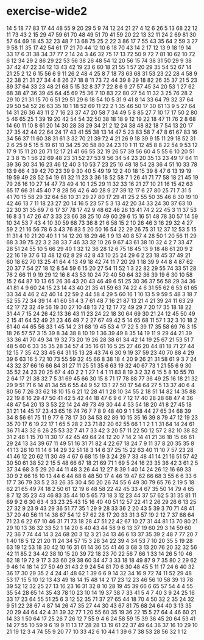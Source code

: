 # exercise-wide2
14
5
18
77
83
17
44
48
55
9
20
29
5
9
74
12
24
21
27
4
12
6
26
5
13
68
22
12
11
73
43
2
15
29
47
59
61
70
48
49
51
70
41
59
20
22
13
32
11
24
2
69
81
30
57
64
69
18
45
32
23
48
7
13
68
75
25
2
22
3
86
17
7
55
43
35
64
2
59
3
27
9
58
11
35
17
42
54
61
17
21
70
44
12
10
6
18
70
43
14
2
17
12
13
9
18
19
14
33
17
6
31
38
34
37
77
2
14
24
3
46
32
75
17
13
72
50
9
72
7
81
10
62
10
72
6
12
34
29
2
86
29
22
53
56
38
26
48
54
12
20
56
15
74
38
31
50
29
9
38
37
42
47
22
34
12
13
43
42
19
23
6
60
18
21
55
1
57
20
29
35
54
52
67
14
21
25
2
12
6
15
56
6
9
11
26
2
48
4
25
8
7
18
73
63
68
31
53
23
22
28
4
58
9
22
38
21
31
27
34
4
8
26
27
18
8
11
73
72
44
39
8
29
18
82
26
35
37
21
5
23
89
37
64
33
23
48
21
68
5
15
32
8
37
7
22
8
6
9
27
57
45
34
20
53
1
27
62
68
38
47
36
39
45
64
45
69
75
36
7
10
83
22
80
27
54
11
32
3
25
76
28
2
29
10
21
31
15
70
6
51
29
51
29
6
18
54
10
5
31
9
41
8
14
33
64
79
32
37
64
29
50
54
52
26
63
35
10
1
18
52
69
11
22
2
1
35
46
50
17
30
61
13
9
5
27
64
14
31
26
36
43
11
2
7
16
23
37
47
20
58
7
34
49
5
8
85
27
7
10
17
17
50
2
80
5
46
65
25
1
39
19
20
42
54
54
32
50
38
18
18
9
12
19
22
18
47
11
76
2
8
68
14
60
11
10
8
61
20
14
30
28
38
29
34
21
2
12
24
38
48
82
18
7
54
13
20
17
27
35
42
44
22
64
24
17
43
41
55
38
13
14
47
5
23
83
58
7
47
8
61
67
83
16
34
56
37
11
60
38
31
61
3
32
70
21
39
72
4
21
26
9
18
39
9
15
11
29
18
52
31
2
6
25
9
5
15
5
19
61
10
34
25
20
58
80
24
23
10
1
11
12
45
8
8
22
54
9
53
12
17
9
15
11
20
20
71
12
17
21
41
66
55
32
19
26
57
39
56
60
4
5
55
6
10
20
51
2
3
8
15
1
56
22
69
48
23
31
52
27
53
9
56
34
54
23
20
35
13
23
49
17
64
11
39
36
30
34
16
23
46
12
40
3
10
53
7
23
25
16
48
18
54
28
36
4
51
10
33
78
13
9
66
4
39
42
70
23
39
9
30
40
5
49
19
12
2
40
18
15
39
8
47
6
13
19
19
19
59
49
28
52
54
19
61
32
11
23
3
36
18
52
58
7
1
26
41
71
77
58
18
21
45
19
79
26
16
10
27
14
47
73
49
4
10
1
25
29
11
32
33
16
21
27
10
21
16
15
42
63
65
17
66
31
45
40
7
8
28
56
42
6
40
28
9
27
39
12
17
6
27
80
25
71
7
31
5
41
70
15
58
29
32
64
58
10
31
29
27
80
17
29
41
25
2
55
50
35
46
8
30
19
10
42
46
13
7
11
18
23
27
20
14
16
5
23
57
5
3
13
42
20
34
33
24
30
37
63
10
22
30
31
35
69
7
6
17
37
78
17
42
9
48
62
46
26
13
41
74
2
22
45
3
11
37
53
16
8
3
1
47
26
47
3
33
23
66
38
25
10
49
60
29
6
15
16
51
48
78
30
57
14
59
10
34
53
7
43
4
10
30
59
68
73
36
8
21
6
58
15
2
10
26
46
3
16
29
32
4
27
59
2
21
16
56
78
6
3
43
76
83
5
20
50
16
54
22
29
26
75
31
12
37
12
53
5
15
11
31
4
10
21
20
49
1
1
14
12
20
18
29
46
1
9
13
40
8
57
4
28
50
1
20
56
11
29
68
3
39
75
22
3
2
38
33
7
46
33
32
10
26
9
67
43
61
38
10
32
4
2
7
33
47
28
51
24
55
10
5
66
29
40
1
32
12
36
28
12
6
75
18
45
13
9
18
48
61
20
9
2
22
16
19
37
6
13
48
12
62
8
29
42
8
43
10
25
24
29
6
2
23
18
45
37
49
21
60
18
62
70
13
25
41
64
4
13
49
18
42
74
11
7
20
29
1
18
39
9
44
8
4
87
62
20
37
7
54
27
18
12
8
54
59
6
15
20
27
54
11
52
1
3
22
82
29
55
74
33
51
28
76
2
66
11
9
19
29
12
16
8
43
53
10
24
72
40
50
64
32
36
39
19
6
30
10
58
15
2
64
87
10
13
65
26
36
43
20
43
46
49
6
51
25
30
36
37
56
58
29
34
36
41
81
4
9
60
24
15
23
14
43
40
21
35
41
59
63
74
22
4
6
31
55
62
6
53
61
65
33
34
4
46
2
42
40
14
22
59
2
44
58
4
29
5
60
16
1
10
13
5
9
59
5
48
3
18
7
52
55
72
34
39
14
41
60
51
4
3
7
61
48
7
16
21
87
13
21
4
21
39
24
11
63
29
42
17
72
32
49
56
19
30
27
10
48
13
72
12
17
72
49
29
7
20
17
35
18
18
22
31
44
7
15
24
26
42
13
36
43
11
23
24
22
18
30
64
69
30
21
24
12
45
50
49
2
15
41
64
52
49
21
23
46
49
7
2
27
67
49
42
5
14
65
68
11
57
1
32
3
10
18
2
61
40
44
65
56
33
1
45
14
2
31
68
19
45
53
4
17
22
5
39
17
35
58
69
76
3
15
18
26
57
57
3
15
39
8
34
38
8
10
19
1
36
39
49
8
35
14
19
11
9
29
44
21
39
33
36
41
70
49
34
19
32
73
20
19
26
28
38
61
34
42
14
19
25
67
21
53
51
7
48
5
60
6
33
35
35
28
34
57
4
35
16
61
16
5
25
27
46
20
44
81
18
71
27
44
12
15
7
35
42
33
45
64
31
15
13
28
43
74
6
30
9
19
37
59
23
40
70
88
4
29
39
6
63
16
5
72
10
73
55
59
32
45
66
8
38
18
4
20
9
26
21
31
58
61
9
3
7
24
43
32
37
66
16
66
84
31
27
11
25
51
35
6
63
19
32
40
67
73
1
21
55
6
9
30
35
52
24
23
20
25
67
4
40
2
2
1
27
1
4
1
11
83
8
19
3
2
32
6
15
5
8
10
55
70
2
64
17
21
38
32
7
5
31
69
45
66
30
15
8
71
17
78
88
77
36
49
25
16
18
21
32
29
9
51
71
6
14
41
34
55
6
55
44
9
52
13
1
27
50
17
54
64
27
5
13
37
40
6
4
80
56
7
26
33
62
18
10
15
6
21
12
28
41
1
28
10
34
55
2
18
51
14
82
14
35
88
22
19
8
16
29
47
50
41
42
5
42
44
18
47
6
9
6
7
12
17
40
28
28
68
47
4
36
48
47
54
20
13
3
53
22
14
24
49
73
49
30
44
4
53
54
18
20
41
8
27
45
18
31
21
14
45
17
23
43
65
16
74
76
7
7
8
9
48
40
9
1
1
58
44
27
65
34
68
39
34
8
56
61
75
11
9
77
6
78
17
30
34
53
82
89
10
15
35
16
39
8
79
47
12
19
23
35
70
17
6
19
22
17
1
65
5
28
2
23
71
82
20
62
55
66
1
1
2
1
1
31
64
14
24
61
36
71
43
32
6
26
25
53
32
7
41
7
33
42
3
20
57
11
22
50
12
57
2
82
10
38
82
31
2
48
1
15
70
11
30
17
42
45
49
64
24
12
20
7
14
2
14
41
21
36
18
15
66
61
29
24
13
34
39
67
11
49
51
16
31
71
82
4
22
67
18
24
7
9
11
37
8
20
35
35
8
41
13
26
10
11
14
6
14
29
32
51
18
3
14
6
37
25
15
22
63
40
11
10
7
57
23
28
41
46
12
20
62
11
30
49
4
67
6
68
15
19
3
24
29
7
33
48
41
14
21
16
51
57
42
30
50
61
38
52
2
15
5
48
66
67
18
21
69
71
1
69
5
24
16
23
35
36
42
3
61
2
5
37
34
68
3
5
29
20
44
11
48
3
26
44
12
27
8
39
1
40
14
24
26
12
16
69
33
30
9
2
66
16
10
13
44
6
44
68
8
48
50
17
4
46
19
47
62
66
68
3
55
6
6
33
6
17
7
36
79
33
5
2
33
26
35
30
4
50
20
26
74
55
6
49
30
79
65
76
2
19
5
18
62
21
65
49
74
18
2
50
61
12
19
6
48
58
22
42
45
33
4
67
35
50
14
79
4
65
8
7
12
35
23
43
46
83
35
44
10
5
65
73
18
3
12
23
44
37
57
62
5
31
35
81
11
69
9
2
6
30
63
4
33
23
25
43
15
16
40
40
51
12
57
22
41
2
26
29
26
6
13
25
27
32
9
23
9
43
29
36
51
77
35
1
29
9
28
33
36
2
20
43
5
39
3
70
71
48
41
37
20
40
56
11
14
38
67
54
12
57
62
28
17
20
33
31
3
57
19
2
12
7
37
68
64
71
23
6
22
67
10
46
31
71
73
18
28
47
51
22
42
67
10
27
31
44
81
13
70
80
21
29
10
13
36
32
33
52
1
14
20
6
40
43
44
58
9
6
13
37
19
60
29
3
14
59
60
72
36
7
74
44
14
3
24
68
20
3
12
3
21
34
13
46
6
13
37
35
39
2
48
7
77
20
7
1
40
18
5
12
21
20
11
24
34
57
15
3
28
34
22
39
4
34
53
7
10
20
35
5
19
28
63
19
12
53
18
30
42
10
16
31
61
14
36
55
41
46
3
68
3
13
20
76
20
32
32
56
42
11
85
2
34
42
38
10
15
20
39
72
18
23
70
22
56
7
66
1
33
14
26
5
10
46
62
18
19
72
9
17
3
33
60
29
38
60
34
47
3
33
18
18
49
87
9
7
35
80
2
29
62
9
46
14
18
14
27
50
49
31
43
2
9
24
54
81
70
6
30
48
45
5
11
17
24
6
40
32
36
17
30
29
35
2
4
24
41
48
62
1
39
6
6
9
14
32
34
16
9
72
74
11
52
29
48
53
17
15
5
10
12
13
43
49
18
14
15
48
14
2
17
23
12
23
46
56
10
58
39
13
78
39
52
12
32
25
27
13
16
23
16
31
32
8
10
28
19
45
39
66
6
65
57
54
4
4
55
35
54
28
65
14
35
43
78
10
23
10
14
19
37
38
7
33
41
5
4
7
40
3
9
24
25
16
33
17
23
64
55
51
25
6
3
12
52
35
71
37
27
65
44
18
70
4
50
32
2
35
24
32
9
51
22
28
67
4
87
14
26
47
35
27
44
30
43
67
81
75
68
24
64
40
3
13
35
20
29
44
64
42
4
31
39
32
77
1
20
55
60
35
19
36
22
15
5
27
64
4
46
60
21
14
33
1
50
64
17
25
26
7
26
12
7
55
9
4
6
24
58
59
15
39
36
45
20
64
53
41
14
27
55
10
59
9
6
19
9
11
13
17
28
28
13
19
61
22
37
49
64
36
37
16
10
29
10
21
19
12
3
4
74
55
9
20
77
10
33
42
6
10
44
1
39
6
7
38
53
28
56
32
1
12
